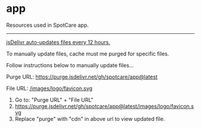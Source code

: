 # app
Resources used in SpotCare app.

---

[jsDelivr auto-updates files every 12 hours.](https://github.com/jsdelivr/jsdelivr/issues/18124)

To manually update files, cache must me purged for specific files.

Follow instructions below to manually update files...

Purge URL: https://purge.jsdelivr.net/gh/spotcare/app@latest

File URL: [/images/logo/favicon.svg](/images/logo/favicon.svg)

1. Go to: "Purge URL" + "File URL"
2. https://purge.jsdelivr.net/gh/spotcare/app@latest/images/logo/favicon.svg
3. Replace "purge" with "cdn" in above url to view updated file.
